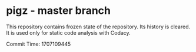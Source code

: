 # pigz - master branch

This repository contains frozen state of the repository.
Its history is cleared. It is used only for static code
analysis with Codacy.

Commit Time: 1707109445